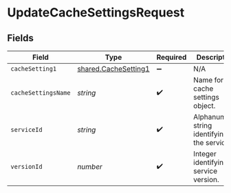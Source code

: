 # UpdateCacheSettingsRequest


## Fields

| Field                                                        | Type                                                         | Required                                                     | Description                                                  | Example                                                      |
| ------------------------------------------------------------ | ------------------------------------------------------------ | ------------------------------------------------------------ | ------------------------------------------------------------ | ------------------------------------------------------------ |
| `cacheSetting1`                                              | [shared.CacheSetting1](../../models/shared/cachesetting1.md) | :heavy_minus_sign:                                           | N/A                                                          |                                                              |
| `cacheSettingsName`                                          | *string*                                                     | :heavy_check_mark:                                           | Name for the cache settings object.                          | test-cache-setting                                           |
| `serviceId`                                                  | *string*                                                     | :heavy_check_mark:                                           | Alphanumeric string identifying the service.                 | SU1Z0isxPaozGVKXdv0eY                                        |
| `versionId`                                                  | *number*                                                     | :heavy_check_mark:                                           | Integer identifying a service version.                       | 1                                                            |